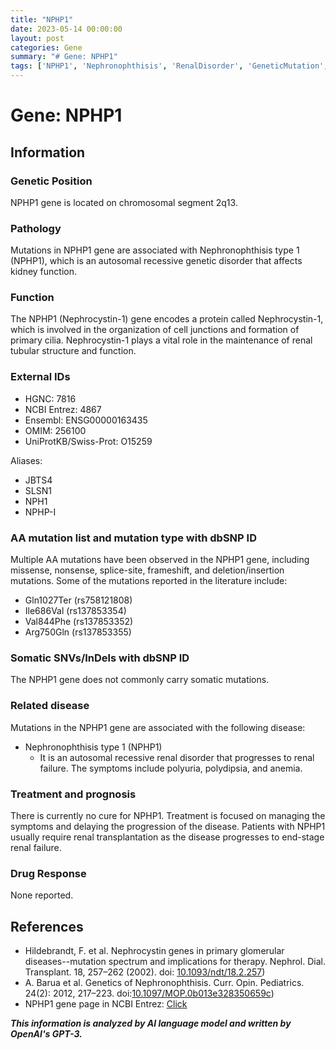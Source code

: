 ```yaml
---
title: "NPHP1"
date: 2023-05-14 00:00:00
layout: post
categories: Gene
summary: "# Gene: NPHP1"
tags: ['NPHP1', 'Nephronophthisis', 'RenalDisorder', 'GeneticMutation', 'KidneyFunction', 'CellJunctions', 'PrimaryCilia', 'RenalTransplantation']
---
```


# Gene: NPHP1


## Information

### Genetic Position

NPHP1 gene is located on chromosomal segment 2q13.


### Pathology

Mutations in NPHP1 gene are associated with Nephronophthisis type 1 (NPHP1), which is an autosomal recessive genetic disorder that affects kidney function.


### Function

The NPHP1 (Nephrocystin-1) gene encodes a protein called Nephrocystin-1, which is involved in the organization of cell junctions and formation of primary cilia. Nephrocystin-1 plays a vital role in the maintenance of renal tubular structure and function.

### External IDs

- HGNC: 7816
- NCBI Entrez: 4867
- Ensembl: ENSG00000163435
- OMIM: 256100
- UniProtKB/Swiss-Prot: O15259

Aliases: 

- JBTS4
- SLSN1
- NPH1
- NPHP-I


### AA mutation list and mutation type with dbSNP ID

Multiple AA mutations have been observed in the NPHP1 gene, including missense, nonsense, splice-site, frameshift, and deletion/insertion mutations. Some of the mutations reported in the literature include:

- Gln1027Ter (rs758121808)
- Ile686Val (rs137853354)
- Val844Phe (rs137853352)
- Arg750Gln (rs137853355)

### Somatic SNVs/InDels with dbSNP ID

The NPHP1 gene does not commonly carry somatic mutations.

### Related disease

Mutations in the NPHP1 gene are associated with the following disease:

- Nephronophthisis type 1 (NPHP1)
  - It is an autosomal recessive renal disorder that progresses to renal failure. The symptoms include polyuria, polydipsia, and anemia.

### Treatment and prognosis

There is currently no cure for NPHP1. Treatment is focused on managing the symptoms and delaying the progression of the disease. Patients with NPHP1 usually require renal transplantation as the disease progresses to end-stage renal failure.

### Drug Response

None reported.

## References

- Hildebrandt, F. et al. Nephrocystin genes in primary glomerular diseases--mutation spectrum and implications for therapy. Nephrol. Dial. Transplant. 18, 257–262 (2002). doi: [10.1093/ndt/18.2.257](https://doi.org/10.1093/ndt/18.2.257))
- A. Barua et al. Genetics of Nephronophthisis. Curr. Opin. Pediatrics. 24(2): 2012, 217–223. doi:[10.1097/MOP.0b013e328350659c](https://doi.org/10.1097/MOP.0b013e328350659c))
- NPHP1 gene page in NCBI Entrez: [Click](https://www.ncbi.nlm.nih.gov/gene/4867)

**_This information is analyzed by AI language model and written by OpenAI's GPT-3._**